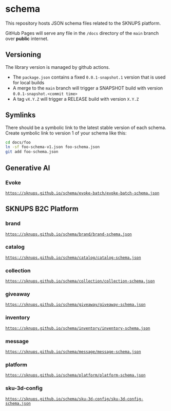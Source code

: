 # schema

This repository hosts JSON schema files related to the SKNUPS platform.

GitHub Pages will serve any file in the `/docs` directory of the `main` branch over **public** internet.

## Versioning

The library version is managed by github actions.
- The `package.json` contains a fixed `0.0.1-snapshot.1` version that is used for local builds
- A merge to the `main` branch will trigger a SNAPSHOT build with version `0.0.1-snapshot.<commit time>`
- A tag `vX.Y.Z` will trigger a RELEASE build with version `X.Y.Z`

## Symlinks

There should be a symbolic link to the latest stable version of each schema.
Create symbolic link to version 1 of your schema like this:

```bash
cd docs/foo
ln -sf foo-schema-v1.json foo-schema.json
git add foo-schema.json
```

## Generative AI

### Evoke

[`https://sknups.github.io/schema/evoke-batch/evoke-batch-schema.json`](https://sknups.github.io/schema/evoke-batch/evoke-batch-schema.json)

## SKNUPS B2C Platform

### brand
[`https://sknups.github.io/schema/brand/brand-schema.json`](https://sknups.github.io/schema/brand/brand-schema.json)

### catalog
[`https://sknups.github.io/schema/catalog/catalog-schema.json`](https://sknups.github.io/schema/catalog/catalog-schema.json)

### collection
[`https://sknups.github.io/schema/collection/collection-schema.json`](https://sknups.github.io/schema/collection/collection-schema.json)

### giveaway
[`https://sknups.github.io/schema/giveaway/giveaway-schema.json`](https://sknups.github.io/schema/giveaway/giveaway-schema.json)

### inventory
[`https://sknups.github.io/schema/inventory/inventory-schema.json`](https://sknups.github.io/schema/inventory/inventory-schema.json)

### message
[`https://sknups.github.io/schema/message/message-schema.json`](https://sknups.github.io/schema/message/message-schema.json)

### platform
[`https://sknups.github.io/schema/platform/platform-schema.json`](https://sknups.github.io/schema/platform/platform-schema.json)

### sku-3d-config
[`https://sknups.github.io/schema/sku-3d-config/sku-3d-config-schema.json`](https://sknups.github.io/schema/sku-3d-config/sku-3d-config-schema.json)
